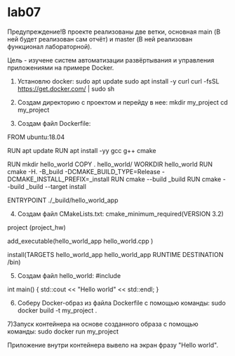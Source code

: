 # lab07
Предупреждение!В проекте реализованы две ветки, основная main (В ней будет реализован сам отчёт) и master (В ней реализован функционал лабораторной).

Цель - изучене систем автоматизации развёртывания и управления приложениями на примере Docker.

1) Установлю docker:
sudo apt update
sudo apt install -y curl
curl -fsSL https://get.docker.com/ | sudo sh

2) Создам директорию с проектом и перейду в нее:
mkdir my_project
cd my_project

3) Создам файл Dockerfile:

FROM ubuntu:18.04 

RUN apt update 
RUN apt install -yy gcc g++ cmake
 
RUN mkdir hello_world 
COPY . hello_world/ 
WORKDIR hello_world 
RUN cmake -H. -B_build -DCMAKE_BUILD_TYPE=Release -DCMAKE_INSTALL_PREFIX=_install 
RUN cmake --build _build 
RUN cmake --build _build --target install
 
ENTRYPOINT ./_build/hello_world_app

4) Создам файл CMakeLists.txt:
 cmake_minimum_required(VERSION 3.2) 
 
project (project_hw) 
 
add_executable(hello_world_app 
    hello_world.cpp 
) 
 
install(TARGETS hello_world_app hello_world_app RUNTIME DESTINATION /bin)

5) Создам файл hello_world:
 #include <iostream> 
 
int main() { 
    std::cout << "Hello world" << std::endl; 
}
  
  6) Соберу Docker-образ из файла Dockerfile с помощью команды:
   sudo docker build -t my_project .
  
  7)Запуск контейнера на основе созданного образа с помощью команды:
   sudo docker run my_project
  
  Приложение внутри контейнера вывело на экран фразу "Hello world".
